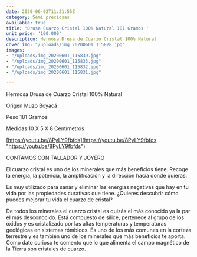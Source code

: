 ```yaml
---
date: 2020-06-02T11:21:55Z
category: Semi preciosas
available: true
title: 'Drusa Cuarzo Cristal 100% Natural 181 Gramos '
unit_price: '100.000'
description: Hermosa Drusa de Cuarzo Cristal 100% Natural
cover_img: "/uploads/img_20200601_115828.jpg"
images:
- "/uploads/img_20200601_115839.jpg"
- "/uploads/img_20200601_115833.jpg"
- "/uploads/img_20200601_115832.jpg"
- "/uploads/img_20200601_115831.jpg"

---
```

Hermosa Drusa de Cuarzo Cristal 100% Natural

Origen Muzo Boyacá 

Peso 181 Gramos 

Medidas 10 X 5 X 8 Centímetros 

[https://youtu.be/8PyLY9fbfds](https://youtu.be/8PyLY9fbfds "https://youtu.be/8PyLY9fbfds")

CONTAMOS CON TALLADOR Y JOYERO 

El cuarzo cristal es uno de los minerales que más beneficios tiene. Recoge la energía, la potencia, la amplificación y la dirección hacia donde quieras.

Es muy utilizado para sanar y eliminar las energías negativas que hay en tu vida por las propiedades curativas que tiene. ¿Quieres descubrir cómo puedes mejorar tu vida el cuarzo de cristal?

De todos los minerales el cuarzo cristal es quizás el más conocido ya la par el más desconocido. Está compuesto de sílice, pertenece al grupo de los óxidos y es cristalizado por las altas temperaturas y temperaturas geológicas en sistemas rómbicos. Es uno de los más comunes en la corteza terrestre y es también uno de los minerales que más beneficios te aporta. Como dato curioso te comento que lo que alimenta el campo magnético de la Tierra son cristales de cuarzo.